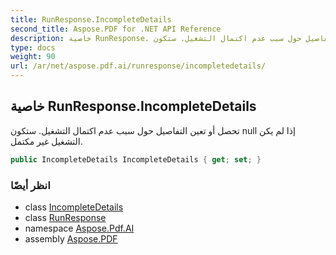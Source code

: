 ```yaml
---
title: RunResponse.IncompleteDetails
second_title: Aspose.PDF for .NET API Reference
description: خاصية RunResponse. تحصل أو تعين التفاصيل حول سبب عدم اكتمال التشغيل. ستكون null إذا لم يكن التشغيل غير مكتمل
type: docs
weight: 90
url: /ar/net/aspose.pdf.ai/runresponse/incompletedetails/
---
```

## خاصية RunResponse.IncompleteDetails

تحصل أو تعين التفاصيل حول سبب عدم اكتمال التشغيل. ستكون null إذا لم يكن التشغيل غير مكتمل.

```csharp
public IncompleteDetails IncompleteDetails { get; set; }
```

### انظر أيضًا

* class [IncompleteDetails](../../incompletedetails/)
* class [RunResponse](../)
* namespace [Aspose.Pdf.AI](../../../aspose.pdf.ai/)
* assembly [Aspose.PDF](../../../)